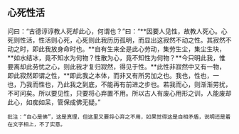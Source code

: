 ##  心死性活

问曰：“古德谆谆教人死却此心，何谓也？”曰：“**因要人见性，故教人死心。心死则性活，性活则心死，心死则此我历历孤明，而显出这寂然不动之性。其寂然不动之时，即此我放身命时也。**自有生来全是此心劳动，集劳生尘，集尘生块，**如水结冰，竟不知水为何物？性散为心，竟不知性为何物？**今只明此我，惟要离却此劳忧之心，则此我才复归寂然，得见于性。**此性非寂然中又有一物，即此寂然即谓之性，**即此我之本体，而非又有所另加之也。我也，性也，一也，乃我而性也，乃此我之到底，不能再有前进之步也。若我而心，则渐渐劳扰，不可问矣。所以要见性，只要将心弃置不用。所以古人有废心用形之训，人能废却此心，如痴如呆，管保成佛无疑。”

```xu
批注：“自心是佛”，这是真理，但这里又要将心弃之不用，如果觉得这是自相矛盾，说明还是着在文字相上，不了实意。
```



